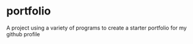 # portfolio
A project using a variety of programs to create a starter portfolio for my github profile
